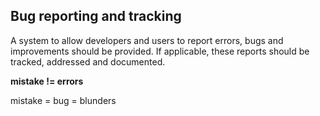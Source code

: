 ## Bug reporting and tracking

A system to allow developers and users to report errors, bugs and improvements should be provided. If applicable, these reports should be tracked,  addressed and documented.

**mistake != errors**

mistake = bug = blunders
